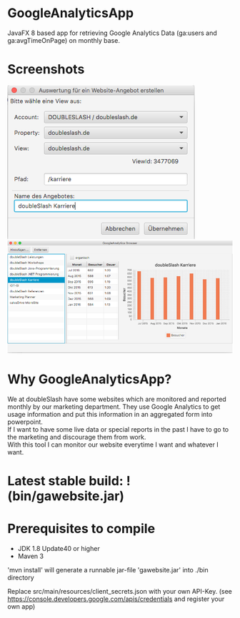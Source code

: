 # GoogleAnalyticsApp
JavaFX 8 based app for retrieving Google Analytics Data (ga:users and ga:avgTimeOnPage) on monthly base.

# Screenshots
![missing image](addofferscreen.png?raw=true "Add new website screen")
![missing image](mainscreen.png?raw=true "GoogleAnalyticsApp Main screen")

# Why GoogleAnalyticsApp?
We at doubleSlash have some websites which are monitored and reported monthly by our marketing department. They use Google Analytics to get usage information and put this information in an aggregated form into powerpoint.<br>
If I want to have some live data or special reports in the past I have to go to the marketing and discourage them from work.<br>
With this tool I can monitor our website everytime I want and whatever I want.

# Latest stable build: !(bin/gawebsite.jar)

# Prerequisites to compile
- JDK 1.8 Update40 or higher
- Maven 3

'mvn install' will generate a runnable jar-file 'gawebsite.jar' into ./bin directory

Replace src/main/resources/client_secrets.json with your own API-Key. (see https://console.developers.google.com/apis/credentials and register your own app)








